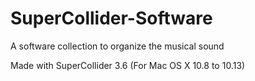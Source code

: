 # SuperCollider-Software

A software collection to organize the musical sound

Made with SuperCollider 3.6 (For Mac OS X 10.8 to 10.13)


